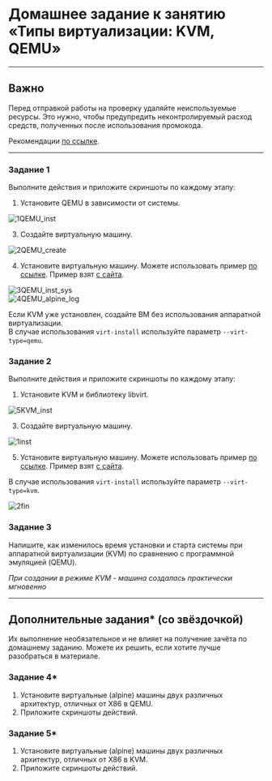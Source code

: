 # Домашнее задание к занятию «Типы виртуализации: KVM, QEMU»
---

## Важно

Перед отправкой работы на проверку удаляйте неиспользуемые ресурсы.
Это нужно, чтобы предупредить неконтролируемый расход средств, полученных после использования промокода.

Рекомендации [по ссылке](https://github.com/netology-code/sdvps-homeworks/tree/main/recommend).

---


### Задание 1 

Выполните действия и приложите скриншоты по каждому этапу:

1. Установите QEMU в зависимости от системы.
   
![1QEMU_inst](https://github.com/vakhtanov/netology_devops_zero_DZ/assets/26109918/f9cf33a3-800c-4a64-a78d-e88a8762e992)
   
3. Создайте виртуальную машину.

![2QEMU_create](https://github.com/vakhtanov/netology_devops_zero_DZ/assets/26109918/a8d07b32-53fa-4d0a-b4da-f8ffdc7d1c46)

4. Установите виртуальную машину.
Можете использовать пример [по ссылке](https://dl-cdn.alpinelinux.org/alpine/v3.13/releases/x86/alpine-standard-3.13.5-x86.iso). Пример взят [с сайта](https://alpinelinux.org). 

![3QEMU_inst_sys](https://github.com/vakhtanov/netology_devops_zero_DZ/assets/26109918/20a840f1-cf04-4e59-ac36-619cad418131)\
![4QEMU_alpine_log](https://github.com/vakhtanov/netology_devops_zero_DZ/assets/26109918/63da1fc1-4311-4ec9-97f1-a8eb2fbd9608)


Если KVM уже установлен, создайте ВМ без использования аппаратной виртуализации.  
В случае использования `virt-install` используйте параметр `--virt-type=qemu`.
 




### Задание 2 

Выполните действия и приложите скриншоты по каждому этапу:

1. Установите KVM и библиотеку libvirt.

![5KVM_inst](https://github.com/vakhtanov/netology_devops_zero_DZ/assets/26109918/42abe063-9ff6-49a8-afda-7373181abf40)
   
3. Создайте виртуальную машину.

![1inst](https://github.com/vakhtanov/netology_devops_zero_DZ/assets/26109918/a65a6f24-416f-4315-b35a-b882150c926e)


5. Установите виртуальную машину. 
Можете использовать пример [по ссылке](https://dl-cdn.alpinelinux.org/alpine/v3.13/releases/x86/alpine-standard-3.13.5-x86.iso). Пример взят [с сайта](https://alpinelinux.org). 

В случае использования `virt-install` используйте параметр `--virt-type=kvm`.


![2fin](https://github.com/vakhtanov/netology_devops_zero_DZ/assets/26109918/90e2ba43-48cd-4280-b249-0f7da329f1ef)


### Задание 3 

Напишите, как изменилось время установки и старта системы при аппаратной виртуализации (KVM) по сравнению с программной эмуляцией (QEMU).

*При создании в режиме KVM - машина создалась практически мгновенно*

---

## Дополнительные задания* (со звёздочкой)

Их выполнение необязательное и не влияет на получение зачёта по домашнему заданию. Можете их решить, если хотите лучше разобраться в материале.


### Задание 4*

1. Установите виртуальные (alpine) машины двух различных архитектур, отличных от X86 в QEMU.
1. Приложите скриншоты действий.



### Задание 5*

1. Установите виртуальные (alpine) машины двух различных архитектур, отличных от X86 в KVM.
1. Приложите скриншоты действий.
